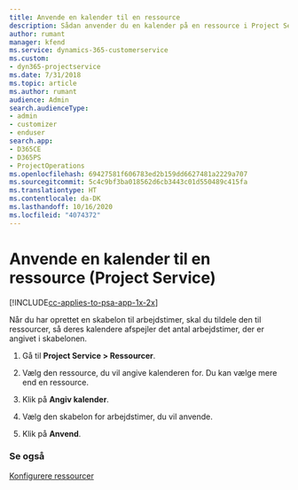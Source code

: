 ```yaml
---
title: Anvende en kalender til en ressource
description: Sådan anvender du en kalender på en ressource i Project Service
author: rumant
manager: kfend
ms.service: dynamics-365-customerservice
ms.custom:
- dyn365-projectservice
ms.date: 7/31/2018
ms.topic: article
ms.author: rumant
audience: Admin
search.audienceType:
- admin
- customizer
- enduser
search.app:
- D365CE
- D365PS
- ProjectOperations
ms.openlocfilehash: 69427581f606783ed2b159dd6627481a2229a707
ms.sourcegitcommit: 5c4c9bf3ba018562d6cb3443c01d550489c415fa
ms.translationtype: HT
ms.contentlocale: da-DK
ms.lasthandoff: 10/16/2020
ms.locfileid: "4074372"
---
```

# <a name="apply-a-calendar-to-a-resource-project-service"></a>Anvende en kalender til en ressource (Project Service)

[!INCLUDE[cc-applies-to-psa-app-1x-2x](../includes/cc-applies-to-psa-app-1x-2x.md)]

Når du har oprettet en skabelon til arbejdstimer, skal du tildele den til ressourcer, så deres kalendere afspejler det antal arbejdstimer, der er angivet i skabelonen.  
  
1.  Gå til **Project Service > Ressourcer**.  
  
2.  Vælg den ressource, du vil angive kalenderen for. Du kan vælge mere end en ressource.  
  
3.  Klik på **Angiv kalender**.  
  
4.  Vælg den skabelon for arbejdstimer, du vil anvende.  
  
5.  Klik på **Anvend**.  
  
### <a name="see-also"></a>Se også  
 [Konfigurere ressourcer](../psa/set-up-resources.md)
